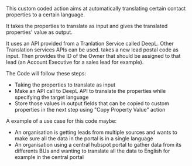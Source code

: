This custom coded action aims at automatically translating certain contact properties to a certain language.

It takes the properties to translate as input and gives the translated properties' value as output.

It uses an API provided from a Tranlation Service called DeepL. Other Translation services APIs can be used. takes a new lead postal code as input. Then provides the ID of the Owner that should be assigned to that lead (an Account Executive for a sales lead for example).

The Code will follow these steps:

- Taking the properties to translate as input
- Make an API call to DeepL API to translate the properties while specifying the target language
- Store those values in output fields that can be copied to custom properties in the next step using "Copy Property Value" action

A example of a use case for this code maybe:
- An organisation is getting leads from multiple sources and wants to make sure all the data in the portal is in a single language
- An organisation using a central hubspot portal to gather data from its differents BUs and wanting to translate all the data to English for example in the central portal
